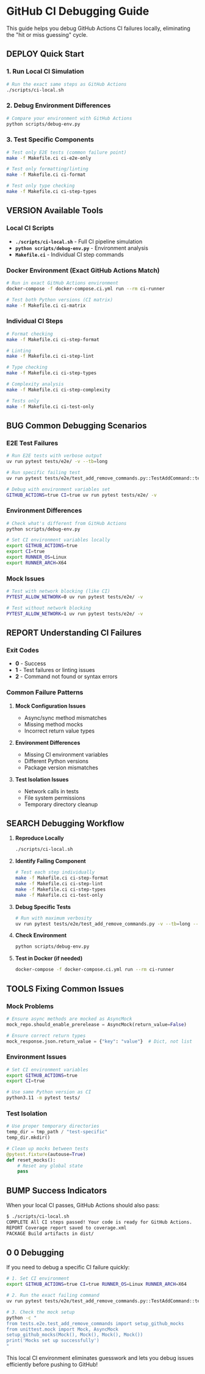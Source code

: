# GitHub CI Debugging Guide

This guide helps you debug GitHub Actions CI failures locally, eliminating the "hit or miss guessing" cycle.

## DEPLOY Quick Start

### 1. Run Local CI Simulation

```bash
# Run the exact same steps as GitHub Actions
./scripts/ci-local.sh
```

### 2. Debug Environment Differences

```bash
# Compare your environment with GitHub Actions
python scripts/debug-env.py
```

### 3. Test Specific Components

```bash
# Test only E2E tests (common failure point)
make -f Makefile.ci ci-e2e-only

# Test only formatting/linting
make -f Makefile.ci ci-format

# Test only type checking
make -f Makefile.ci ci-step-types
```

## VERSION Available Tools

### Local CI Scripts

- **`./scripts/ci-local.sh`** - Full CI pipeline simulation
- **`python scripts/debug-env.py`** - Environment analysis
- **`Makefile.ci`** - Individual CI step commands

### Docker Environment (Exact GitHub Actions Match)

```bash
# Run in exact GitHub Actions environment
docker-compose -f docker-compose.ci.yml run --rm ci-runner

# Test both Python versions (CI matrix)
make -f Makefile.ci ci-matrix
```

### Individual CI Steps

```bash
# Format checking
make -f Makefile.ci ci-step-format

# Linting
make -f Makefile.ci ci-step-lint

# Type checking  
make -f Makefile.ci ci-step-types

# Complexity analysis
make -f Makefile.ci ci-step-complexity

# Tests only
make -f Makefile.ci ci-test-only
```

## BUG Common Debugging Scenarios

### E2E Test Failures

```bash
# Run E2E tests with verbose output
uv run pytest tests/e2e/ -v --tb=long

# Run specific failing test
uv run pytest tests/e2e/test_add_remove_commands.py::TestAddCommand::test_add_command_with_github_url -v --tb=long

# Debug with environment variables set
GITHUB_ACTIONS=true CI=true uv run pytest tests/e2e/ -v
```

### Environment Differences

```bash
# Check what's different from GitHub Actions
python scripts/debug-env.py

# Set CI environment variables locally
export GITHUB_ACTIONS=true
export CI=true
export RUNNER_OS=Linux
export RUNNER_ARCH=X64
```

### Mock Issues

```bash
# Test with network blocking (like CI)
PYTEST_ALLOW_NETWORK=0 uv run pytest tests/e2e/ -v

# Test without network blocking
PYTEST_ALLOW_NETWORK=1 uv run pytest tests/e2e/ -v
```

## REPORT Understanding CI Failures

### Exit Codes

- **0** - Success
- **1** - Test failures or linting issues
- **2** - Command not found or syntax errors

### Common Failure Patterns

1. **Mock Configuration Issues**

   - Async/sync method mismatches
   - Missing method mocks
   - Incorrect return value types

1. **Environment Differences**

   - Missing CI environment variables
   - Different Python versions
   - Package version mismatches

1. **Test Isolation Issues**

   - Network calls in tests
   - File system permissions
   - Temporary directory cleanup

## SEARCH Debugging Workflow

1. **Reproduce Locally**

   ```bash
   ./scripts/ci-local.sh
   ```

1. **Identify Failing Component**

   ```bash
   # Test each step individually
   make -f Makefile.ci ci-step-format
   make -f Makefile.ci ci-step-lint
   make -f Makefile.ci ci-step-types
   make -f Makefile.ci ci-test-only
   ```

1. **Debug Specific Tests**

   ```bash
   # Run with maximum verbosity
   uv run pytest tests/e2e/test_add_remove_commands.py -v --tb=long --no-cov
   ```

1. **Check Environment**

   ```bash
   python scripts/debug-env.py
   ```

1. **Test in Docker (if needed)**

   ```bash
   docker-compose -f docker-compose.ci.yml run --rm ci-runner
   ```

## TOOLS Fixing Common Issues

### Mock Problems

```python
# Ensure async methods are mocked as AsyncMock
mock_repo.should_enable_prerelease = AsyncMock(return_value=False)

# Ensure correct return types
mock_response.json.return_value = {"key": "value"}  # Dict, not list
```

### Environment Issues

```bash
# Set CI environment variables
export GITHUB_ACTIONS=true
export CI=true

# Use same Python version as CI
python3.11 -m pytest tests/
```

### Test Isolation

```python
# Use proper temporary directories
temp_dir = tmp_path / "test-specific"
temp_dir.mkdir()

# Clean up mocks between tests
@pytest.fixture(autouse=True)
def reset_mocks():
    # Reset any global state
    pass
```

## BUMP Success Indicators

When your local CI passes, GitHub Actions should also pass:

```bash
$ ./scripts/ci-local.sh
COMPLETE All CI steps passed! Your code is ready for GitHub Actions.
REPORT Coverage report saved to coverage.xml
PACKAGE Build artifacts in dist/
```

## 0 0 Debugging

If you need to debug a specific CI failure quickly:

```bash
# 1. Set CI environment
export GITHUB_ACTIONS=true CI=true RUNNER_OS=Linux RUNNER_ARCH=X64

# 2. Run the exact failing command
uv run pytest tests/e2e/test_add_remove_commands.py::TestAddCommand::test_add_command_with_github_url -v --tb=long

# 3. Check the mock setup
python -c "
from tests.e2e.test_add_remove_commands import setup_github_mocks
from unittest.mock import Mock, AsyncMock
setup_github_mocks(Mock(), Mock(), Mock(), Mock())
print('Mocks set up successfully')
"
```

This local CI environment eliminates guesswork and lets you debug issues efficiently before pushing to GitHub!

